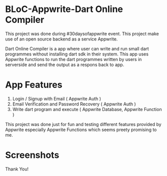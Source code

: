 # BLoC-Appwrite-Dart Online Compiler

This project was done during #30daysofappwrite event. This project make use of an open source backend as a service Appwrite. 

Dart Online Compiler is a app where user can write and run small dart programmes without installing dart sdk in their system. This app uses Appwrite functions to run the dart programmes written by users in serverside and send the output as a respons back to app.

# App Features

1. Login / Signup with Email ( Appwrite Auth )
2. Email Verification and Password Recovery ( Appwrite Auth )
3. Write dart program and execute ( Appwrite Database, Appwrite Function )

This project was done just for fun and testing different features provided by Appwrite especially Appwrite Functions which seems preety promising to me. 


# Screenshots


Thank You!
